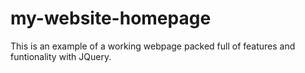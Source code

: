 # my-website-homepage

This is an example of a working webpage packed full of features and funtionality with JQuery.
